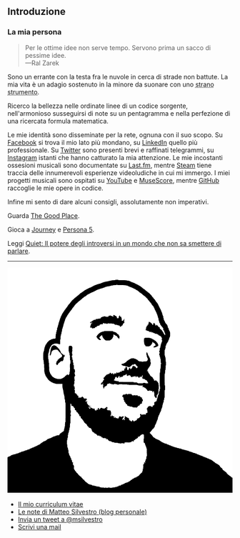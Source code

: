## Introduzione

### La mia persona

> Per le ottime idee non serve tempo. Servono prima un sacco di pessime idee.  
> —Ral Zarek

Sono un errante con la testa fra le nuvole in cerca di strade non battute. La mia vita è un adagio sostenuto in la minore da suonare con uno <abbr title="Stylophone, Otamatone, Theremin, vanno tutti bene.">strano strumento</abbr>.

Ricerco la bellezza nelle ordinate linee di un codice sorgente, nell'armonioso susseguirsi di note su un pentagramma e nella perfezione di una ricercata formula matematica.

Le mie identità sono disseminate per la rete, ognuna con il suo scopo.
Su [Facebook][fb] si trova il mio lato più mondano, su [LinkedIn][li] quello più professionale. Su [Twitter][tw] sono presenti brevi e raffinati telegrammi, su [Instagram][ig] istanti che hanno catturato la mia attenzione.
Le mie incostanti ossesioni musicali sono documentate su [Last.fm][lf], mentre [Steam][st] tiene traccia delle innumerevoli esperienze videoludiche in cui mi immergo.
I miei progetti musicali sono ospitati su [YouTube][yt] e [MuseScore][ms], mentre [GitHub][gh] raccoglie le mie opere in codice.

Infine mi sento di dare alcuni consigli, assolutamente non imperativi.

Guarda [The Good Place][the_good_place]. <!-- TODO aggiungere piccola descrizione -->

Gioca a [Journey][journey] e [Persona 5][persona_5]. <!-- TODO aggiungere piccola descrizione -->

Leggi [Quiet: Il potere degli introversi in un mondo che non sa smettere di parlare][quiet]. <!-- TODO aggiungere piccola descrizione -->

[fb]: https://www.facebook.com/msilvestro93
[li]: https://www.linkedin.com/in/matteosilvestro/
[tw]: https://twitter.com/msilvestro
[ig]: https://www.instagram.com/msilvestro93
[lf]: http://www.lastfm.it/user/msilvestro
[st]: http://steamcommunity.com/id/msilvestro/
[yt]: https://www.youtube.com/c/MatteoSilvestro
[ms]: https://musescore.com/user/4373921
[gh]: https://musescore.com/user/4373921

[the_good_place]: https://www.nbc.com/the-good-place
[journey]: https://thatgamecompany.com/journey/
[persona_5]: https://atlus.com/p5r/
[quiet]: https://www.quietrev.com/quiet-the-book/

---

![Il mio avatar](/img/persona_matt.png)

* [Il mio curriculum vitae](/files/cv/cv_it.pdf)
* [Le note di Matteo Silvestro (blog personale)](https://msilvestro.tumblr.com/)
* [Invia un tweet a @msilvestro](https://twitter.com/intent/tweet?screen_name=msilvestro)
* [Scrivi una mail](mailto:matteosilvestro@altervista.org)

